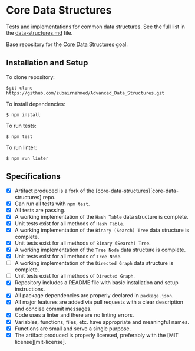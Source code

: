 # Core Data Structures

Tests and implementations for common data structures. See the full list in the [data-structures.md](data-structures.md) file.

Base repository for the [Core Data Structures](http://jsdev.learnersguild.org/goals/128) goal.

## Installation and Setup

To clone repository:
```
$git clone https://github.com/zubairnahmed/Advanced_Data_Structures.git
```

To install dependencies:
```
$ npm install
```

To run tests:
```
$ npm test
```

To run linter:
```
$ npm run linter
```

## Specifications

- [x] Artifact produced is a fork of the [core-data-structures][core-data-structures] repo.
- [x] Can run all tests with `npm test`.
- [x] All tests are passing.
- [x] A working implementation of the `Hash Table` data structure is complete.
- [x] Unit tests exist for all methods of `Hash Table`. 
- [x] A working implementation of the `Binary (Search) Tree` data structure is complete.
- [x] Unit tests exist for all methods of `Binary (Search) Tree`.
- [x] A working implementation of the `Tree Node` data structure is complete.
- [x] Unit tests exist for all methods of `Tree Node`.
- [ ] A working implementation of the `Directed Graph` data structure is complete.
- [ ] Unit tests exist for all methods of `Directed Graph`.
- [x] Repository includes a README file with basic installation and setup instructions.
- [x] All package dependencies are properly declared in `package.json`.
- [x] All major features are added via pull requests with a clear description and concise commit messages.
- [x] Code uses a linter and there are no linting errors.
- [x] Variables, functions, files, etc. have appropriate and meaningful names.
- [x] Functions are small and serve a single purpose.
- [x] The artifact produced is properly licensed, preferably with the [MIT license][mit-license].
